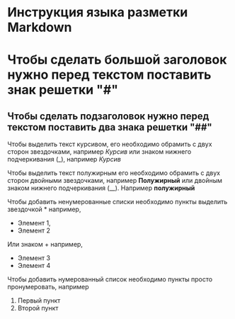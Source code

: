# Инструкция языка разметки Markdown

# Чтобы сделать большой заголовок нужно перед текстом поставить знак решетки "#"

## Чтобы сделать подзаголовок нужно перед текстом поставить два знака решетки "##"

Чтобы выделить текст курсивом, его необходимо обрамить с двух сторон звездочками, например *Курсив* или знаком нижнего подчеркивания (_), например  _Курсив_

Чтобы выделить текст полужирным его необходимо обрамить с двух сторон двойными звездочками, например **Полужирный** или двойным знаком нижнего подчеркивания (__). Например __полужирный__

Чтобы добавить ненумерованные списки необходимо пункты выделить звездочкой * например, 
* Элемент 1, 
* Элемент 2 

Или знаком + например, 
+ Элемент 3
+ Элемент 4

Чтобы добавить нумерованный список необходимо пункты просто пронумеровать, например
1.  Первый пункт
2. Второй пункт

